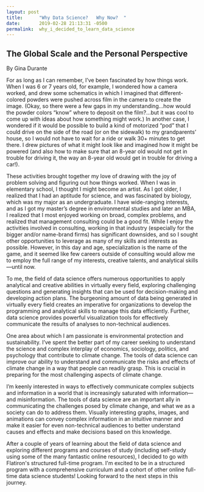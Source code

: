 ```yaml
---
layout: post
title:      "Why Data Science?   Why Now?  "
date:       2019-02-28 21:13:31 -0500
permalink:  why_i_decided_to_learn_data_science
---
```


## The Global Scale and the Personal Perspective

By Gina Durante

For as long as I can remember, I’ve been fascinated by how things work.  When I was 6 or 7 years old, for example, I wondered how a camera worked, and drew some schematics in which I imagined that different-colored powders were pushed across film in the camera to create the image.  (Okay, so there were a few gaps in my understanding…how would the powder colors “know” where to deposit on the film?…but it was cool to come up with ideas about how something might work.)  In another case, I wondered if it would be possible to build a kind of motorized “pod” that I could drive on the side of the road (or on the sidewalk) to my grandparents’ house, so I would not have to wait for a ride or walk 30+ minutes to get there.  I drew pictures of what it might look like and imagined how it might be powered (and also how to make sure that an 8-year old would not get in trouble for driving it, the way an 8-year old would get in trouble for driving a car!).  

These activities brought together my love of drawing with the joy of problem solving and figuring out how things worked.  When I was in elementary school, I thought I might become an artist.  As I got older, I realized that I had an aptitude for science, and was fascinated by biology, which was my major as an undergraduate.  I have wide-ranging interests, and as I got my master’s degree in environmental studies and later an MBA, I realized that I most enjoyed working on broad, complex problems, and realized that management consulting could be a good fit.  While I enjoy the activities involved in consulting, working in that industry (especially for the bigger and/or name-brand firms) has significant downsides, and so I sought other opportunities to leverage as many of my skills and interests as possible.  However, in this day and age, specialization is the name of the game, and it seemed like few careers outside of consulting would allow me to employ the full range of my interests, creative talents, and analytical skills—until now.  

To me, the field of data science offers numerous opportunities to apply analytical and creative abilities in virtually every field, exploring challenging questions and generating insights that can be used for decision-making and developing action plans.  The burgeoning amount of data being generated in virtually every field creates an imperative for organizations to develop the programming and analytical skills to manage this data efficiently.  Further, data science provides powerful visualization tools for effectively communicate the results of analyses to non-technical audiences.  

One area about which I am passionate is environmental protection and sustainability.  I’ve spent the better part of my career seeking to understand the science and complex interplay of economics, sociology, politics, and psychology that contribute to climate change.  The tools of data science can improve our ability to understand and communicate the risks and effects of climate change in a way that people can readily grasp.  This is crucial in preparing for the most challenging aspects of climate change.  

I’m keenly interested in ways to effectively communicate complex subjects and information in a world that is increasingly saturated with information—and misinformation.  The tools of data science are an important ally in communicating the challenges posed by climate change, and what we as a society can do to address them.  Visually interesting graphs, images, and animations can convey complex information in an intuitive manner and make it easier for even non-technical audiences to better understand causes and effects and make decisions based on this knowledge.

After a couple of years of learning about the field of data science and exploring different programs and courses of study (including self-study using some of the many fantastic online resources), I decided to go with Flatiron's structured full-time program.  I'm excited to be in a structured program with a comprehensive curriculum and a cohort of other online full-time data science students!  Looking forward to the next steps in this journey.  
